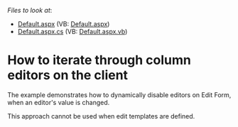 <!-- default file list -->
*Files to look at*:

* [Default.aspx](./CS/DisableColumnEditorsOnClient/Default.aspx) (VB: [Default.aspx](./VB/DisableColumnEditorsOnClient/Default.aspx))
* [Default.aspx.cs](./CS/DisableColumnEditorsOnClient/Default.aspx.cs) (VB: [Default.aspx.vb](./VB/DisableColumnEditorsOnClient/Default.aspx.vb))
<!-- default file list end -->
# How to iterate through column editors on the client


<p>The example demonstrates how to dynamically disable editors on Edit Form, when an editor's value is changed. </p><p>This approach cannot be used when edit templates are defined.</p>

<br/>


